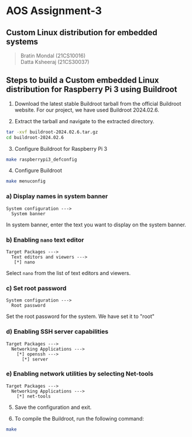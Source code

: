 # AOS Assignment-3
## Custom Linux distribution for embedded systems
>	Bratin Mondal (21CS10016)  
    Datta Ksheeraj (21CS30037)

## Steps to build a Custom embedded Linux distribution for Raspberry Pi 3 using Buildroot

1. Download the latest stable Buildroot tarball from the official Buildroot website. For our project, we have used Buildroot 2024.02.6.

2. Extract the tarball and navigate to the extracted directory.
```bash
tar -xvf buildroot-2024.02.6.tar.gz
cd buildroot-2024.02.6
```

3. Configure Buildroot for Raspberry Pi 3
```bash
make raspberrypi3_defconfig
```

4. Configure Buildroot
```bash
make menuconfig
```
### a) Display names in system banner
```
System configuration --->
  System banner
```
In system banner, enter the text you want to display on the system banner.

### b) Enabling `nano` text editor
```
Target Packages --->
  Text editors and viewers --->
   [*] nano
```
Select `nano` from the list of text editors and viewers.

### c) Set root password
```
System configuration --->
  Root password
```
Set the root password for the system. We have set it to "root"

### d) Enabling SSH server capabilities
```
Target Packages --->
  Networking Applications --->
    [*] openssh --->
      [*] server
```

### e) Enabling network utilities by selecting Net-tools
```
Target Packages --->
  Networking Applications --->
    [*] net-tools
```

5. Save the configuration and exit.

6. To compile the Buildroot, run the following command:
```bash
make
```
